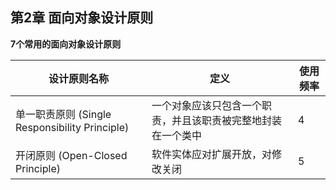 ## 第2章 面向对象设计原则

**7个常用的面向对象设计原则**

| 设计原则名称 | 定义 | 使用频率|
|  ----  | ----  | ----  |
| 单一职责原则 (Single Responsibility Principle) | 一个对象应该只包含一个职责，并且该职责被完整地封装在一个类中 | 4
| 开闭原则 (Open-Closed Principle) | 软件实体应对扩展开放，对修改关闭 | 5 |
